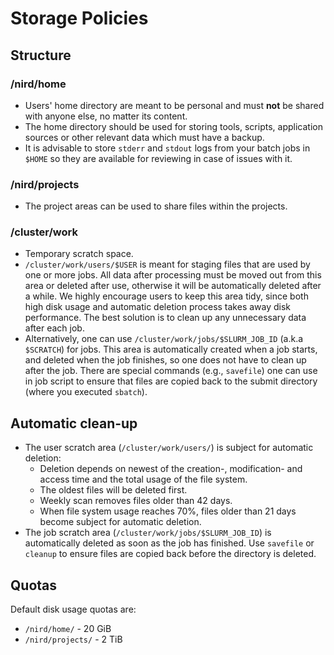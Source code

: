 # Storage Policies

## Structure

### /nird/home

* Users' home directory are meant to be personal and must **not** be shared
with anyone else, no matter its content.
* The home directory should be used for storing tools, scripts, application 
sources or other relevant data which must have a backup.
* It is advisable to store `stderr` and `stdout` logs from your batch jobs in
	`$HOME` so they are available for reviewing in case of issues with it.

### /nird/projects

* The project areas can be used to share files within the projects.

### /cluster/work

* Temporary scratch space.
* `/cluster/work/users/$USER` is meant for staging files that are used by one
  or more jobs.  All data after processing must be moved out from this area or
  deleted after use, otherwise it will be automatically deleted after a while.
  We highly encourage users to keep this area tidy, since both high disk usage
  and automatic deletion process takes away disk performance. The best
  solution is to clean up any unnecessary data after each job.
* Alternatively, one can use `/cluster/work/jobs/$SLURM_JOB_ID` (a.k.a
  `$SCRATCH`) for jobs. This area is automatically created when a job starts,
  and deleted when the job finishes, so one does not have to clean up after
  the job. There are special commands (e.g., `savefile`) one can use in job 
	script to ensure that files are copied back to the submit directory (where 
	you executed `sbatch`).

## Automatic clean-up

* The user scratch area (`/cluster/work/users/`) is subject for automatic 
deletion:
  - Deletion depends on newest of the creation-, modification- and access 
	time and the total usage of the file system.
  - The oldest files will be deleted first.
  - Weekly scan removes files older than 42 days.
  - When file system usage reaches 70%, files older than 21 days become
  subject for automatic deletion.
* The job scratch area (`/cluster/work/jobs/$SLURM_JOB_ID`) is automatically
  deleted as soon as the job has finished.  Use `savefile` or `cleanup` to
  ensure files are copied back before the directory is deleted.

## Quotas

Default disk usage quotas are:
* `/nird/home/` - 20 GiB
* `/nird/projects/`	- 2 TiB
